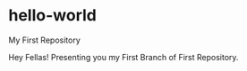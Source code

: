 # hello-world
My First Repository

Hey Fellas! 
Presenting you my First Branch of First Repository.
